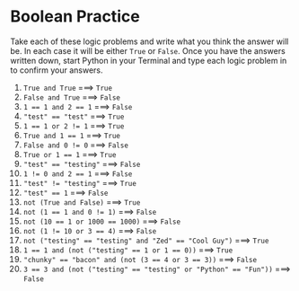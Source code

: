# Boolean Practice

Take each of these logic problems and write what you think the answer will be. In each case it will be either `True` or `False`. Once you have the answers written down, start Python in your Terminal and type each logic problem in to confirm your answers.

1. `True and True` ===> `True`
2. `False and True` ===> `False`
3. `1 == 1 and 2 == 1` ===> `False`
4. `"test" == "test"` ===> `True`
5. `1 == 1 or 2 != 1` ===> `True`
6. `True and 1 == 1` ===> `True`
7. `False and 0 != 0` ===> `False`
8. `True or 1 == 1` ===> `True`
9. `"test" == "testing"` ===> `False`
10. `1 != 0 and 2 == 1` ===> `False`
11. `"test" != "testing"` ===> `True`
12. `"test" == 1` ===> `False`
13. `not (True and False)` ===> `True`
14. `not (1 == 1 and 0 != 1)` ===> `False`
15. `not (10 == 1 or 1000 == 1000)` ===> `False`
16. `not (1 != 10 or 3 == 4)` ===> `False`
17. `not ("testing" == "testing" and "Zed" == "Cool Guy")` ===> `True`
18. `1 == 1 and (not ("testing" == 1 or 1 == 0))` ===> `True`
19. `"chunky" == "bacon" and (not (3 == 4 or 3 == 3))` ===> `False`
20. `3 == 3 and (not ("testing" == "testing" or "Python" == "Fun"))` ===> `False`
